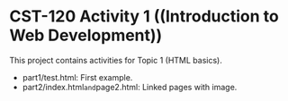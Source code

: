 # CST-120 Activity 1 ((Introduction to Web Development))
This project contains activities for Topic 1 (HTML basics).
- part1/test.html: First example.
- part2/index.html` and `page2.html: Linked pages with image.
